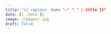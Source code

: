 ```yaml
---
title: "{{ replace .Name "-" " " | title }}"
date: {{ .Date }}
image: /images/.jpg
draft: false
---
```


